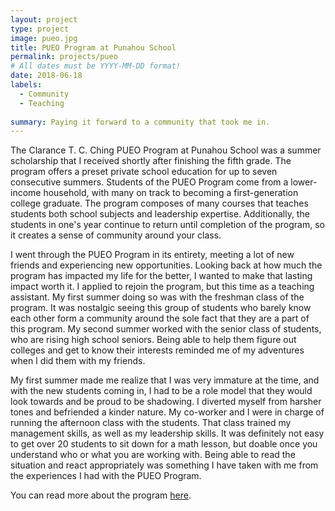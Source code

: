 ```yaml
---
layout: project
type: project
image: pueo.jpg
title: PUEO Program at Punahou School
permalink: projects/pueo
# All dates must be YYYY-MM-DD format!
date: 2018-06-18
labels:
  - Community
  - Teaching
  
summary: Paying it forward to a community that took me in.
---
```


The Clarance T. C. Ching PUEO Program at Punahou School was a summer scholarship that I received shortly after finishing the fifth grade. The program offers a preset private school education for up to seven consecutive summers. Students of the PUEO Program come from a lower-income household, with many on track to becoming a first-generation college graduate. The program composes of many courses that teaches students both school subjects and leadership expertise. Additionally, the students in one's year continue to return until completion of the program, so it creates a sense of community around your class. 

I went through the PUEO Program in its entirety, meeting a lot of new friends and experiencing new opportunities. Looking back at how much the program has impacted my life for the better, I wanted to make that lasting impact worth it. I applied to rejoin the program, but this time as a teaching assistant. My first summer doing so was with the freshman class of the program. It was nostalgic seeing this group of students who barely know each other form a community around the sole fact that they are a part of this program. My second summer worked with the senior class of students, who are rising high school seniors. Being able to help them figure out colleges and get to know their interests reminded me of my adventures when I did them with my friends.

My first summer made me realize that I was very immature at the time, and with the new students coming in, I had to be a role model that they would look towards and be proud to be shadowing. I diverted myself from harsher tones and befriended a kinder nature. My co-worker and I were in charge of running the afternoon class with the students. That class trained my management skills, as well as my leadership skills. It was definitely not easy to get over 20 students to sit down for a math lesson, but doable once you understand who or what you are working with. Being able to read the situation and react appropriately was something I have taken with me from the experiences I had with the PUEO Program.

You can read more about the program [here](https://www.punahou.edu/about/community-engagement/pueo#).
